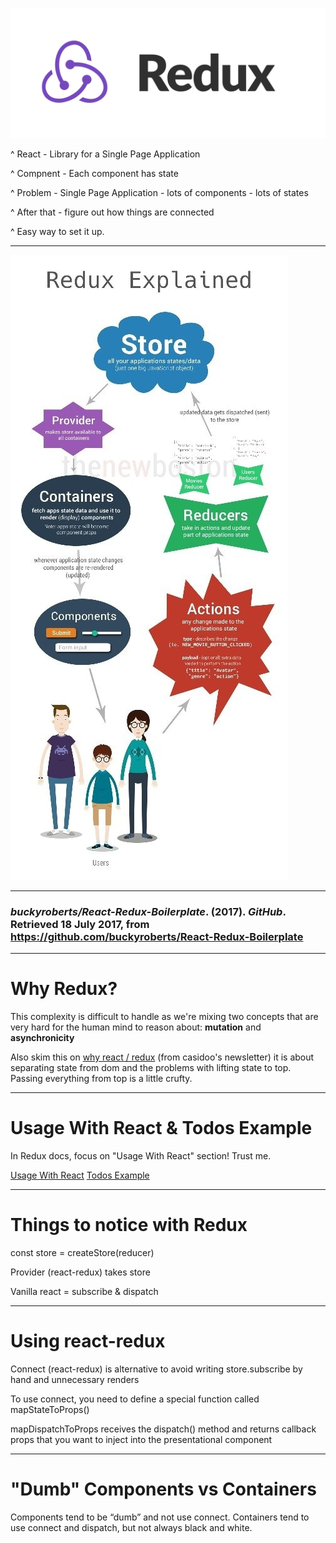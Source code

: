 ![fit](images/redux.png)

^ React - Library for a Single Page Application

^ Compnent - Each component has state

^ Problem - Single Page Application - lots of components - lots of states

^ After that - figure out how things are connected

^ Easy way to set it up.

----

![fit](images/redux.jpeg)

---

### *buckyroberts/React-Redux-Boilerplate*. (2017). *GitHub*. Retrieved 18 July 2017, from https://github.com/buckyroberts/React-Redux-Boilerplate

---

# Why Redux?

This complexity is difficult to handle as we're mixing two concepts that are very hard for the human mind to reason about: **mutation** and **asynchronicity**


Also skim this on [why react / redux](https://jrsinclair.com/articles/2018/react-redux-javascript-architecture/ ) (from casidoo's newsletter) it is about separating state from dom and the problems with lifting state to top. Passing everything from top is a little crufty.

---

# Usage With React & Todos Example

In Redux docs, focus on "Usage With React" section! Trust me.

[Usage With React](https://redux.js.org/docs/basics/UsageWithReact.html)
[Todos Example](https://github.com/reactjs/redux/tree/master/examples/todos)

---

# Things to notice with Redux

const store = createStore(reducer)

Provider (react-redux) takes store

Vanilla react = subscribe & dispatch

---

# Using react-redux

Connect (react-redux) is alternative to avoid writing store.subscribe by hand and unnecessary renders

To use connect, you need to define a special function called mapStateToProps()

mapDispatchToProps receives the dispatch() method and returns callback props that you want to inject into the presentational component

---

# "Dumb" Components vs Containers

Components tend to be “dumb” and not use connect.
Containers tend to use connect and dispatch, but not always black and white.

